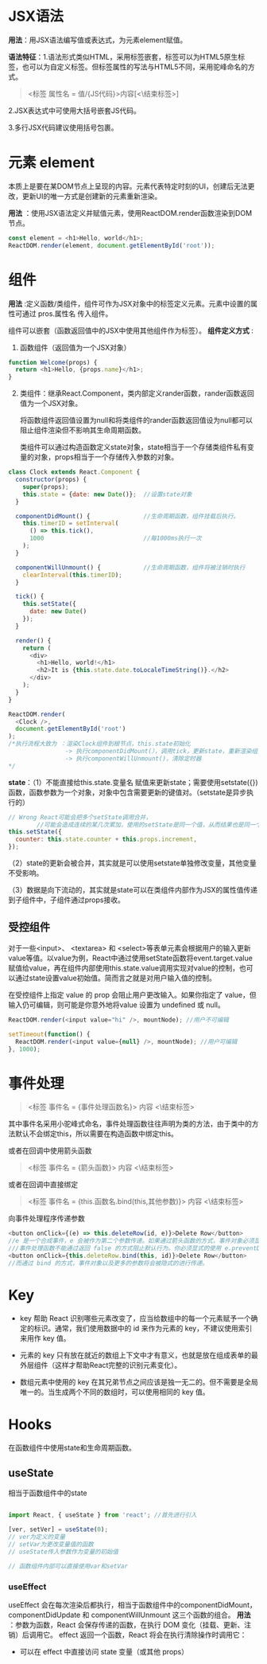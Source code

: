 # JSX语法
__用法__：用JSX语法编写值或表达式，为元素element赋值。

__语法特征__：1.语法形式类似HTML，采用标签嵌套，标签可以为HTML5原生标签，也可以为自定义标签。但标签属性的写法与HTML5不同，采用驼峰命名的方式。
> <标签 属性名 = 值/{JS代码}>内容\[<\结束标签>\]

2.JSX表达式中可使用大括号嵌套JS代码。

3.多行JSX代码建议使用括号包裹。

# 元素 element
本质上是要在某DOM节点上呈现的内容。元素代表特定时刻的UI，创建后无法更改，更新UI的唯一方式是创建新的元素重新渲染。

__用法__ ：使用JSX语法定义并赋值元素，使用ReactDOM.render函数渲染到DOM节点。
```js
const element = <h1>Hello, world</h1>;
ReactDOM.render(element, document.getElementById('root'));
```

# 组件

__用法__ :定义函数/类组件，组件可作为JSX对象中的标签定义元素。元素中设置的属性可通过 pros.属性名 传入组件。

组件可以嵌套（函数返回值中的JSX中使用其他组件作为标签）。
__组件定义方式__ :
1. 函数组件（返回值为一个JSX对象）
```js
function Welcome(props) {
  return <h1>Hello, {props.name}</h1>;
}
```
2. 类组件：继承React.Component，类内部定义rander函数，rander函数返回值为一个JSX对象。

    将函数组件返回值设置为null和将类组件的rander函数返回值设为null都可以阻止组件渲染但不影响其生命周期函数。

    类组件可以通过构造函数定义state对象，state相当于一个存储类组件私有变量的对象，props相当于一个存储传入参数的对象。

```js
class Clock extends React.Component {
  constructor(props) {
    super(props);
    this.state = {date: new Date()};  //设置state对象
  }

  componentDidMount() {               //生命周期函数，组件挂载后执行。
    this.timerID = setInterval(
      () => this.tick(),
      1000                            //每1000ms执行一次
    );
  }

  componentWillUnmount() {            //生命周期函数，组件将被注销时执行
    clearInterval(this.timerID);
  }

  tick() {
    this.setState({
      date: new Date()
    });
  }

  render() {
    return (
      <div>
        <h1>Hello, world!</h1>
        <h2>It is {this.state.date.toLocaleTimeString()}.</h2>
      </div>
    );
  }
}

ReactDOM.render(
  <Clock />,
  document.getElementById('root')
);
/*执行流程大致为 ：渲染Clock组件到根节点，this.state初始化 
                -> 执行componentDidMount(），调用tick，更新state，重新渲染组件
                -> 执行componentWillUnmount()，清除定时器
*/
```
__state__：（1）不能直接给this.state.变量名 赋值来更新state；需要使用setstate({})函数，函数参数为一个对象，对象中包含需要更新的键值对。（setstate是异步执行的）
```js
// Wrong React可能会把多个setState调用合并，
        //可能会造成连续的某几次累加，使用的setState是同一个值，从而结果也是同一个值。
this.setState({
  counter: this.state.counter + this.props.increment,
});
```
（2）state的更新会被合并，其实就是可以使用setstate单独修改变量，其他变量不受影响。

（3）数据是向下流动的，其实就是state可以在类组件内部作为JSX的属性值传递到子组件中，子组件通过props接收。
## 受控组件

对于一些\<input>、 \<textarea> 和 \<select>等表单元素会根据用户的输入更新value等值。以value为例，React中通过使用setState函数将event.target.value赋值给value，再在组件内部使用this.state.value调用实现对value的控制，也可以通过state设置value初始值。简而言之就是对用户输入值的控制。

在受控组件上指定 value 的 prop 会阻止用户更改输入。如果你指定了 value，但输入仍可编辑，则可能是你意外地将value 设置为 undefined 或 null。

```js
ReactDOM.render(<input value="hi" />, mountNode); //用户不可编辑

setTimeout(function() {
  ReactDOM.render(<input value={null} />, mountNode); //用户可编辑
}, 1000);
```

# 事件处理
> <标签 事件名 = {事件处理函数名}> 内容 <\结束标签>

其中事件名采用小驼峰式命名，事件处理函数往往声明为类的方法，由于类中的方法默认不会绑定this，所以需要在构造函数中绑定this。

或者在回调中使用箭头函数
> <标签 事件名 = {箭头函数}> 内容 <\结束标签>

或者在回调中直接绑定
> <标签 事件名 = {this.函数名.bind(this,其他参数)}> 内容 <\结束标签>

向事件处理程序传递参数

```js
<button onClick={(e) => this.deleteRow(id, e)}>Delete Row</button>
//e 是一个合成事件，e 会被作为第二个参数传递。如果通过箭头函数的方式，事件对象必须显式的进行传递。
///事件处理函数不能通过返回 false 的方式阻止默认行为。你必须显式的使用 e.preventDefault。
<button onClick={this.deleteRow.bind(this, id)}>Delete Row</button>
//而通过 bind 的方式，事件对象以及更多的参数将会被隐式的进行传递。
```

# Key

- key 帮助 React 识别哪些元素改变了，应当给数组中的每一个元素赋予一个确定的标识。通常，我们使用数据中的 id 来作为元素的 key，不建议使用索引来用作 key 值。

- 元素的 key 只有放在就近的数组上下文中才有意义，也就是放在组成表单的最外层组件（这样才帮助React完整的识别元素变化）。

- 数组元素中使用的 key 在其兄弟节点之间应该是独一无二的。但不需要是全局唯一的。当生成两个不同的数组时，可以使用相同的 key 值。

# Hooks
在函数组件中使用state和生命周期函数。
## useState
相当于函数组件中的state
```js

import React, { useState } from 'react'; //首先进行引入

[ver, setVer] = useState(0);
// ver为定义的变量
// setVar为更改变量值的函数
// useState传入参数作为变量的初始值

// 函数组件内部可以直接使用var和setVar
```


### useEffect
useEffect 会在每次渲染后都执行，相当于函数组件中的componentDidMount，componentDidUpdate 和 componentWillUnmount 这三个函数的组合。
__用法__ ：参数为函数，React 会保存传递的函数，在执行 DOM 变化（挂载、更新、注销）后调用它。 effect 返回一个函数，React 将会在执行清除操作时调用它：
- 可以在 effect 中直接访问 state 变量（或其他 props）